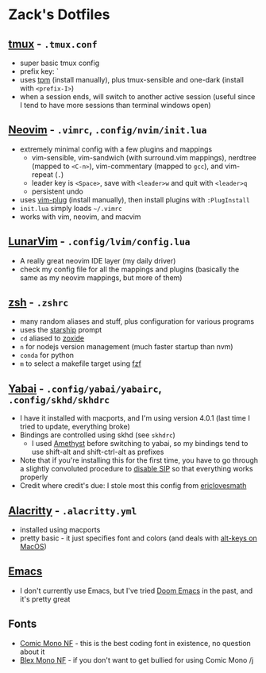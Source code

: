 # Zack's Dotfiles

## [tmux](https://github.com/tmux/tmux/wiki) - `.tmux.conf`
- super basic tmux config
- prefix key: \`
- uses [tpm](https://github.com/tmux-plugins/tpm) (install manually), plus tmux-sensible and one-dark (install with `<prefix-I>`)
- when a session ends, will switch to another active session (useful since I tend to have more sessions than terminal windows open)

## [Neovim](https://neovim.io/) - `.vimrc`, `.config/nvim/init.lua` 
- extremely minimal config with a few plugins and mappings
  - vim-sensible, vim-sandwich (with surround.vim mappings), nerdtree (mapped to `<C-n>`), vim-commentary (mapped to `gcc`), and vim-repeat (`.`)
  - leader key is `<Space>`, save with `<leader>w` and quit with `<leader>q` 
  - persistent undo
- uses [vim-plug](https://github.com/junegunn/vim-plug) (install manually), then install plugins with `:PlugInstall`
- `init.lua` simply loads `~/.vimrc`
- works with vim, neovim, and macvim

## [LunarVim](https://www.lunarvim.org/) - `.config/lvim/config.lua`
- A really great neovim IDE layer (my daily driver)
- check my config file for all the mappings and plugins (basically the same as my neovim mappings, but more of them)

## [zsh](https://zsh.sourceforge.io/) - `.zshrc`
- many random aliases and stuff, plus configuration for various programs
- uses the [starship](https://starship.rs/) prompt
- `cd` aliased to [zoxide](https://github.com/ajeetdsouza/zoxide)
- `n` for nodejs version management (much faster startup than nvm)
- `conda` for python
- `m` to select a makefile target using [fzf](https://github.com/junegunn/fzf)

## [Yabai](https://github.com/koekeishiya/yabai) - `.config/yabai/yabairc`, `.config/skhd/skhdrc`
- I have it installed with macports, and I'm using version 4.0.1 (last time I tried to update, everything broke)
- Bindings are controlled using skhd (see `skhdrc`)
  - I used [Amethyst](https://ianyh.com/amethyst/) before switching to yabai, so my bindings tend to use shift-alt and shift-ctrl-alt as prefixes
- Note that if you're installing this for the first time, you have to go through a slightly convoluted procedure to [disable SIP](https://github.com/koekeishiya/yabai/wiki/Disabling-System-Integrity-Protection) so that everything works properly
- Credit where credit's due: I stole most this config from [ericlovesmath](https://github.com/ericlovesmath/dotfiles)

## [Alacritty](https://github.com/alacritty/alacritty) - `.alacritty.yml`
- installed using macports
- pretty basic - it just specifies font and colors (and deals with [alt-keys on MacOS](https://github.com/alacritty/alacritty/issues/62#issuecomment-347552058))

## [Emacs](https://www.gnu.org/software/emacs/)
- I don't currently use Emacs, but I've tried [Doom Emacs](https://github.com/doomemacs/doomemacs) in the past, and it's pretty great

## Fonts
- [Comic Mono NF](https://github.com/xtevenx/ComicMonoNF) - this is the best coding font in existence, no question about it
- [Blex Mono NF](https://www.nerdfonts.com/font-downloads) - if you don't want to get bullied for using Comic Mono /j
